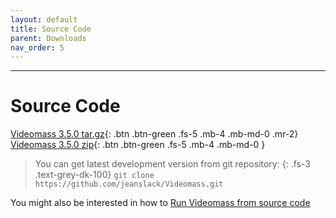 ```yaml
---
layout: default
title: Source Code
parent: Downloads
nav_order: 5
---
```


---
  
# Source Code

[Videomass 3.5.0 tar.gz](https://github.com/jeanslack/Videomass/archive/refs/tags/v.3.5.0.tar.gz){: .btn .btn-green .fs-5 .mb-4 .mb-md-0 .mr-2}
[Videomass 3.5.0 zip](https://github.com/jeanslack/Videomass/archive/refs/tags/v.3.5.0.zip){: .btn .btn-green .fs-5 .mb-4 .mb-md-0 } 

> You can get latest development version from git repository:
{: .fs-3 .text-grey-dk-100}
> `git clone https://github.com/jeanslack/Videomass.git`

You might also be interested in how to 
[Run Videomass from source code](https://github.com/jeanslack/Videomass/wiki/Run-Videomass-from-source-code) 
